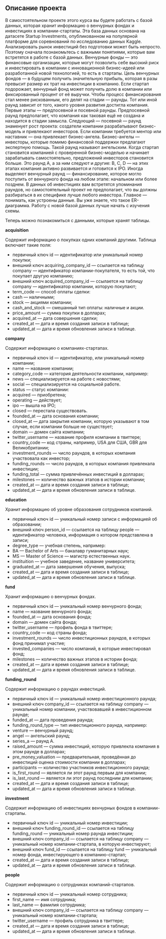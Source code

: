 ## Описание проекта

В самостоятельном проекте этого курса вы будете работать с базой данных, которая хранит информацию о венчурных фондах и инвестициях в компании-стартапы. Эта база данных основана на датасете Startup Investments, опубликованном на популярной платформе для соревнований по исследованию данных Kaggle. 
Анализировать рынок инвестиций без подготовки может быть непросто. Поэтому сначала познакомьтесь с важными понятиями, которые вам встретятся в работе с базой данных. 
Венчурные фонды — это финансовые организации, которые могут позволить себе высокий риск и инвестировать в компании с инновационной бизнес-идеей или разработанной новой технологией, то есть в стартапы. Цель венчурных фондов — в будущем получить значительную прибыль, которая в разы превысит размер их трат на инвестиции в компанию. Если стартап подорожает, венчурный фонд может получить долю в компании или фиксированный процент от её выручки. 
Чтобы процесс финансирования стал менее рискованным, его делят на стадии — раунды. Тот или иной раунд зависит от того, какого уровня развития достигла компания. 
Первые этапы — предпосевной и посевной раунды. Предпосевной раунд предполагает, что компания как таковая ещё не создана и находится в стадии замысла. Следующий — посевной — раунд знаменует рост проекта: создатели компании разрабатывают бизнес-модель и привлекают инвесторов. 
Если компании требуется ментор или наставник — она привлекает бизнес-ангела. Бизнес-ангелы — инвесторы, которые помимо финансовой поддержки предлагают экспертную помощь. Такой раунд называют ангельским. 
Когда стартап становится компанией с проверенной бизнес-моделью и начинает зарабатывать самостоятельно, предложений инвесторов становится больше. Это раунд A, а за ним следуют и другие: B, C, D — на этих этапах компания активно развивается и готовится к IPO. 
Иногда выделяют венчурный раунд — финансирование, которое могло поступить от венчурного фонда на любом этапе: начальном или более позднем. 
В данных об инвестициях вам встретятся упоминания раундов, но самостоятельный проект не предполагает, что вы должны разбираться в их специфике лучше любого инвестора. Главное — понимать, как устроены данные. 
Вы уже знаете, что такое ER-диаграмма. Работу с новой базой данных лучше начать с изучения схемы.

Теперь можно познакомиться с данными, которые хранят таблицы.  

**acquisition**

Содержит информацию о покупках одних компаний другими.
Таблица включает такие поля:
- первичный ключ id — идентификатор или уникальный номер покупки;
- внешний ключ acquiring_company_id — ссылается на таблицу company — идентификатор компании-покупателя, то есть той, что покупает другую компанию;
- внешний ключ acquired_company_id — ссылается на таблицу company — идентификатор компании, которую покупают;
- term_code — способ оплаты сделки:
- cash — наличными;
- stock — акциями компании;
- cash_and_stock — смешанный тип оплаты: наличные и акции.
- price_amount — сумма покупки в долларах;
- acquired_at — дата совершения сделки;
- created_at — дата и время создания записи в таблице;
- updated_at — дата и время обновления записи в таблице.
  
**company**  

Содержит информацию о компаниях-стартапах.
- первичный ключ id — идентификатор, или уникальный номер компании;
- name — название компании;
- category_code — категория деятельности компании, например:
- news — специализируется на работе с новостями;
- social — специализируется на социальной работе.
- status — статус компании:
- acquired — приобретена;
- operating — действует;
- ipo — вышла на IPO;
- closed — перестала существовать.
- founded_at — дата основания компании;
- closed_at — дата закрытия компании, которую указывают в том случае, если компании больше не существует;
- domain — домен сайта компании;
- twitter_username — название профиля компании в твиттере;
- country_code — код страны, например, USA для США, GBR для Великобритании;
- investment_rounds — число раундов, в которых компания участвовала как инвестор;
- funding_rounds — число раундов, в которых компания привлекала инвестиции;
- funding_total — сумма привлечённых инвестиций в долларах;
- milestones — количество важных этапов в истории компании;
- created_at — дата и время создания записи в таблице;
- updated_at — дата и время обновления записи в таблице.
  
**education**  

Хранит информацию об уровне образования сотрудников компаний.
- первичный ключ id — уникальный номер записи с информацией об образовании;
- внешний ключ person_id — ссылается на таблицу people — идентификатор человека, информация о котором представлена в записи;
- degree_type — учебная степень, например:
- BA — Bachelor of Arts — бакалавр гуманитарных наук;
- MS — Master of Science — магистр естественных наук.
- instituition — учебное заведение, название университета;
- graduated_at — дата завершения обучения, выпуска;
- created_at — дата и время создания записи в таблице;
- updated_at — дата и время обновления записи в таблице.
  
**fund**  

Хранит информацию о венчурных фондах. 
- первичный ключ id — уникальный номер венчурного фонда;
- name — название венчурного фонда;
- founded_at — дата основания фонда;
- domain — домен сайта фонда;
- twitter_username — профиль фонда в твиттере;
- country_code — код страны фонда;
- investment_rounds — число инвестиционных раундов, в которых фонд принимал участие;
- invested_companies — число компаний, в которые инвестировал фонд;
- milestones — количество важных этапов в истории фонда;
- created_at — дата и время создания записи в таблице;
- updated_at — дата и время обновления записи в таблице.
  
**funding_round**  

Содержит информацию о раундах инвестиций. 
- первичный ключ id — уникальный номер инвестиционного раунда;
- внешний ключ company_id — ссылается на таблицу company — уникальный номер компании, участвовавшей в инвестиционном раунде;
- funded_at — дата проведения раунда;
- funding_round_type — тип инвестиционного раунда, например:
- venture — венчурный раунд;
- angel — ангельский раунд;
- series_a — раунд А.
- raised_amount — сумма инвестиций, которую привлекла компания в этом раунде в долларах;
- pre_money_valuation — предварительная, проведённая до инвестиций оценка стоимости компании в долларах;
- participants — количество участников инвестиционного раунда;
- is_first_round — является ли этот раунд первым для компании;
- is_last_round — является ли этот раунд последним для компании;
- created_at — дата и время создания записи в таблице;
- updated_at — дата и время обновления записи в таблице.
  
**investment**  

Содержит информацию об инвестициях венчурных фондов в компании-стартапы.
- первичный ключ id — уникальный номер инвестиции;
- внешний ключ funding_round_id — ссылается на таблицу funding_round — уникальный номер раунда инвестиции;
- внешний ключ company_id — ссылается на таблицу company — уникальный номер компании-стартапа, в которую инвестируют;
- внешний ключ fund_id — ссылается на таблицу fund — уникальный номер фонда, инвестирующего в компанию-стартап;
- created_at — дата и время создания записи в таблице;
- updated_at — дата и время обновления записи в таблице.
  
**people**  

Содержит информацию о сотрудниках компаний-стартапов.
- первичный ключ id — уникальный номер сотрудника;
- first_name — имя сотрудника;
- last_name — фамилия сотрудника;
- внешний ключ company_id — ссылается на таблицу company — уникальный номер компании-стартапа;
- twitter_username — профиль сотрудника в твиттере;
- created_at — дата и время создания записи в таблице;
- updated_at — дата и время обновления записи в таблице.
